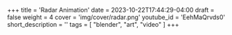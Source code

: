 +++
title = 'Radar Animation'
date = 2023-10-22T17:44:29-04:00
draft = false
weight = 4
cover = 'img/cover/radar.png'
youtube_id = 'EehMaQrvds0'
short_description = ''
tags = [
    "blender",
    "art",
    "video"
]
+++
